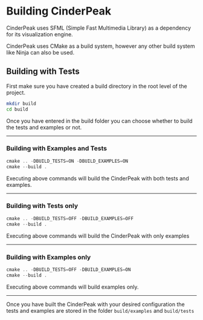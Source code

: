 # Building CinderPeak

CinderPeak uses SFML (Simple Fast Multimedia Library) as a dependency for its visualization engine.


CinderPeak uses CMake as a build system, however any other build system like Ninja can also be used.

## Building with Tests
First make sure you have created a build directory in the root level of the project.

```sh
mkdir build
cd build
```

Once you have entered in the build folder you can choose whether to build the tests and examples or not.

---

### Building with Examples and Tests
```js
cmake .. -DBUILD_TESTS=ON -DBUILD_EXAMPLES=ON
cmake --build .
```
Executing above commands will build the CinderPeak with both tests and examples.

---

### Building with Tests only
```js
cmake .. -DBUILD_TESTS=OFF -DBUILD_EXAMPLES=OFF
cmake --build .
```
Executing above commands will build the CinderPeak with only examples

---

### Building with Examples only
```js
cmake .. -DBUILD_TESTS=OFF -DBUILD_EXAMPLES=ON
cmake --build .
```

Executing above commands will build examples only.

---

Once you have built the CinderPeak with your desired configuration the tests and examples are stored in the folder ``build/examples`` and ``build/tests``